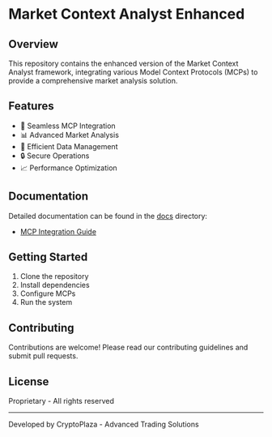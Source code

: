 # Market Context Analyst Enhanced

## Overview

This repository contains the enhanced version of the Market Context Analyst framework, integrating various Model Context Protocols (MCPs) to provide a comprehensive market analysis solution.

## Features

- 🔄 Seamless MCP Integration
- 📊 Advanced Market Analysis
- 💾 Efficient Data Management
- 🔒 Secure Operations
- 📈 Performance Optimization

## Documentation

Detailed documentation can be found in the [docs](./docs) directory:

- [MCP Integration Guide](./docs/MCP_INTEGRATION.md)

## Getting Started

1. Clone the repository
2. Install dependencies
3. Configure MCPs
4. Run the system

## Contributing

Contributions are welcome! Please read our contributing guidelines and submit pull requests.

## License

Proprietary - All rights reserved

---

Developed by CryptoPlaza - Advanced Trading Solutions